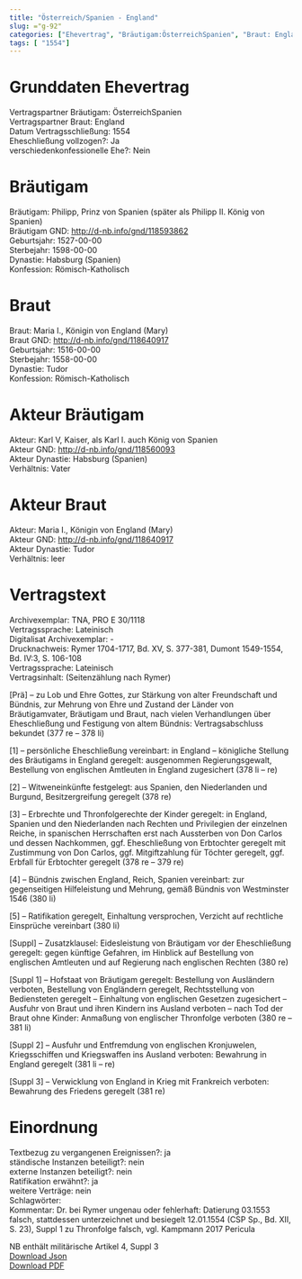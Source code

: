 ```yaml
---
title: "Österreich/Spanien - England"
slug: ="g-92"
categories: ["Ehevertrag", "Bräutigam:ÖsterreichSpanien", "Braut: England", "Eheschließung vollzogen?:Ja", "verschiedenkonfessionelle Ehe?:Nein", "Dynastie Bräutigam:Habsburg (Spanien)", "Akteur Bräutigam:Karl V, Kaiser, als Karl I. auch König von Spanien", "Akteur Braut:Maria I., Königin von England (Mary)", "Textbezug?:ja", "Ständisch?:nein", "Ratifikation?:ja", "Sonstiges?:nein", "Bräutigam:ÖsterreichSpanien", "Braut: England"]
tags: [ "1554"]
---
```

<!--more-->

# Grunddaten Ehevertrag

Vertragspartner Bräutigam: ÖsterreichSpanien<br>
Vertragspartner Braut: England<br>
Datum Vertragsschließung: 1554<br>
Eheschließung vollzogen?: Ja<br>
verschiedenkonfessionelle Ehe?: Nein<br>
# Bräutigam

Bräutigam: Philipp, Prinz von Spanien (später als Philipp II. König von Spanien)<br>
Bräutigam GND: http://d-nb.info/gnd/118593862<br>
Geburtsjahr: 1527-00-00<br>
Sterbejahr: 1598-00-00<br>
Dynastie: Habsburg (Spanien)<br>
Konfession: Römisch-Katholisch<br>
# Braut

Braut: Maria I., Königin von England (Mary)<br>
Braut GND: http://d-nb.info/gnd/118640917<br>
Geburtsjahr: 1516-00-00<br>
Sterbejahr: 1558-00-00<br>
Dynastie: Tudor<br>
Konfession: Römisch-Katholisch<br>
# Akteur Bräutigam

Akteur: Karl V, Kaiser, als Karl I. auch König von Spanien<br>
Akteur GND: http://d-nb.info/gnd/118560093<br>
Akteur Dynastie: Habsburg (Spanien)<br>
Verhältnis: Vater<br>
# Akteur Braut

Akteur: Maria I., Königin von England (Mary)<br>
Akteur GND: http://d-nb.info/gnd/118640917<br>
Akteur Dynastie: Tudor<br>
Verhältnis: leer<br>
# Vertragstext

Archivexemplar: TNA, PRO E 30/1118<br>
Vertragssprache: Lateinisch<br>
Digitalisat Archivexemplar: -<br>
Drucknachweis: Rymer 1704-1717, Bd. XV, S. 377-381, Dumont 1549-1554, Bd. IV:3, S. 106-108<br>
Vertragssprache: Lateinisch<br>
Vertragsinhalt: (Seitenzählung nach Rymer)

[Prä] – zu Lob und Ehre Gottes, zur Stärkung von alter Freundschaft und Bündnis, zur Mehrung von Ehre und Zustand der Länder von Bräutigamvater, Bräutigam und Braut, nach vielen Verhandlungen über Eheschließung und Festigung von altem Bündnis: Vertragsabschluss bekundet (377 re – 378 li)

[1] – persönliche Eheschließung vereinbart: in England – königliche Stellung des Bräutigams in England geregelt: ausgenommen Regierungsgewalt, Bestellung von englischen Amtleuten in England zugesichert (378 li – re)

[2] – Witweneinkünfte festgelegt: aus Spanien, den Niederlanden und Burgund, Besitzergreifung geregelt (378 re)

[3] – Erbrechte und Thronfolgerechte der Kinder geregelt: in England, Spanien und den Niederlanden nach Rechten und Privilegien der einzelnen Reiche, in spanischen Herrschaften erst nach Aussterben von Don Carlos und dessen Nachkommen, ggf. Eheschließung von Erbtochter geregelt mit Zustimmung von Don Carlos, ggf. Mitgiftzahlung für Töchter geregelt, ggf. Erbfall für Erbtochter geregelt (378 re – 379 re)

[4] – Bündnis zwischen England, Reich, Spanien vereinbart: zur gegenseitigen Hilfeleistung und Mehrung, gemäß Bündnis von Westminster 1546 (380 li)

[5] – Ratifikation geregelt, Einhaltung versprochen, Verzicht auf rechtliche Einsprüche vereinbart (380 li)

[Suppl] – Zusatzklausel: Eidesleistung von Bräutigam vor der Eheschließung geregelt: gegen künftige Gefahren, im Hinblick auf Bestellung von englischen Amtleuten und auf Regierung nach englischen Rechten (380 re)

[Suppl 1] – Hofstaat von Bräutigam geregelt: Bestellung von Ausländern verboten, Bestellung von Engländern geregelt, Rechtsstellung von Bediensteten geregelt – Einhaltung von englischen Gesetzen zugesichert – Ausfuhr von Braut und ihren Kindern ins Ausland verboten – nach Tod der Braut ohne Kinder: Anmaßung von englischer Thronfolge verboten (380 re – 381 li)

[Suppl 2] – Ausfuhr und Entfremdung von englischen Kronjuwelen, Kriegsschiffen und Kriegswaffen ins Ausland verboten: Bewahrung in England geregelt (381 li – re)

[Suppl 3] – Verwicklung von England in Krieg mit Frankreich verboten: Bewahrung des Friedens geregelt (381 re)<br>
# Einordnung

Textbezug zu vergangenen Ereignissen?: ja<br>
ständische Instanzen beteiligt?: nein<br>
externe Instanzen beteiligt?: nein<br>
Ratifikation erwähnt?: ja<br>
weitere Verträge: nein<br>
Schlagwörter: <br>
Kommentar: Dr. bei Rymer ungenau oder fehlerhaft: Datierung 03.1553 falsch, stattdessen unterzeichnet und besiegelt 12.01.1554 (CSP Sp., Bd. XII, S. 23), Suppl 1 zu Thronfolge falsch, vgl. Kampmann 2017 Pericula

NB enthält militärische Artikel 4, Suppl 3<br>
[Download Json](/vertraege/vertrag-92.json)<br>
[Download PDF](/vertraege/v112.pdf)